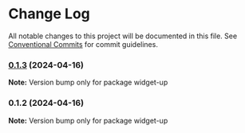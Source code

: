 # Change Log

All notable changes to this project will be documented in this file.
See [Conventional Commits](https://conventionalcommits.org) for commit guidelines.

### [0.1.3](https://github.com/tolerance-go/widget-up/compare/widget-up@0.1.2...widget-up@0.1.3) (2024-04-16)

**Note:** Version bump only for package widget-up





### 0.1.2 (2024-04-16)

**Note:** Version bump only for package widget-up
